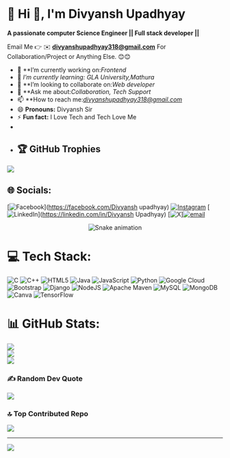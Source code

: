 # 💫 Hi 👋, I'm Divyansh Upadhyay
**A passionate computer Science Engineer || Full stack developer ||**

Email Me 👉 ✉️ **divyanshupadhyay318@gmail.com** For Collaboration/Project or Anything Else. 😊😊

- 🔭 **I’m currently working on:*Frontend* 
- 🌱 **I’m currently learning:* GLA University,Mathura*
- 👯 **I’m looking to collaborate on:*Web developer*
- 💬 **Ask me about:*Collaboration, Tech Support*
- 📫 **How to reach me:*divyanshupadhyay318@gmail.com*
- 😄 **Pronouns:** Divyansh Sir
- ⚡ **Fun fact:** I Love Tech and Tech Love Me
- 
- ## 🏆 GitHub Trophies
![](https://github-profile-trophy.vercel.app/?username=rastogi-sahab-001&theme=radical&no-frame=false&no-bg=true&margin-w=4)

## 🌐 Socials:
[![Facebook](https://img.shields.io/badge/Facebook-%231877F2.svg?logo=Facebook&logoColor=white)](https://facebook.com/Divyansh upadhyay) [![Instagram](https://img.shields.io/badge/Instagram-%23E4405F.svg?logo=Instagram&logoColor=white)](https://instagram.com/divyansh_upadhyay318) [![LinkedIn](https://img.shields.io/badge/LinkedIn-%230077B5.svg?logo=linkedin&logoColor=white)](https://linkedin.com/in/Divyansh Upadhyay) [![X](https://img.shields.io/badge/X-black.svg?logo=X&logoColor=white)][![email](https://img.shields.io/badge/Email-D14836?logo=gmail&logoColor=white)](mailto:divyanshupadhyay318@gmail.com) 

<!-- Snake Game Repo View -->

<div align="center">
  <img src="https://profile-readme-generator.com/assets/snake.svg" alt="Snake animation" />
</div>

# 💻 Tech Stack:
![C](https://img.shields.io/badge/c-%2300599C.svg?style=for-the-badge&logo=c&logoColor=white) ![C++](https://img.shields.io/badge/c++-%2300599C.svg?style=for-the-badge&logo=c%2B%2B&logoColor=white) ![HTML5](https://img.shields.io/badge/html5-%23E34F26.svg?style=for-the-badge&logo=html5&logoColor=white) ![Java](https://img.shields.io/badge/java-%23ED8B00.svg?style=for-the-badge&logo=openjdk&logoColor=white) ![JavaScript](https://img.shields.io/badge/javascript-%23323330.svg?style=for-the-badge&logo=javascript&logoColor=%23F7DF1E) ![Python](https://img.shields.io/badge/python-3670A0?style=for-the-badge&logo=python&logoColor=ffdd54) ![Google Cloud](https://img.shields.io/badge/GoogleCloud-%234285F4.svg?style=for-the-badge&logo=google-cloud&logoColor=white) ![Bootstrap](https://img.shields.io/badge/bootstrap-%238511FA.svg?style=for-the-badge&logo=bootstrap&logoColor=white) ![Django](https://img.shields.io/badge/django-%23092E20.svg?style=for-the-badge&logo=django&logoColor=white) ![NodeJS](https://img.shields.io/badge/node.js-6DA55F?style=for-the-badge&logo=node.js&logoColor=white) ![Apache Maven](https://img.shields.io/badge/Apache%20Maven-C71A36?style=for-the-badge&logo=Apache%20Maven&logoColor=white) ![MySQL](https://img.shields.io/badge/mysql-4479A1.svg?style=for-the-badge&logo=mysql&logoColor=white) ![MongoDB](https://img.shields.io/badge/MongoDB-%234ea94b.svg?style=for-the-badge&logo=mongodb&logoColor=white) ![Canva](https://img.shields.io/badge/Canva-%2300C4CC.svg?style=for-the-badge&logo=Canva&logoColor=white) ![TensorFlow](https://img.shields.io/badge/TensorFlow-%23FF6F00.svg?style=for-the-badge&logo=TensorFlow&logoColor=white)
# 📊 GitHub Stats:
![](https://github-readme-stats.vercel.app/api?username=rastogi-sahab-001&theme=dark&hide_border=false&include_all_commits=true&count_private=false)<br/>
![](https://nirzak-streak-stats.vercel.app/?user=divyansh0563&theme=dark&hide_border=false)<br/>
![](https://github-readme-stats.vercel.app/api/top-langs/?username=rastogi-sahab-001&theme=dark&hide_border=false&include_all_commits=true&count_private=false&layout=compact)


### ✍️ Random Dev Quote
![](https://quotes-github-readme.vercel.app/api?type=horizontal&theme=radical)

### 🔝 Top Contributed Repo
![](https://github-contributor-stats.vercel.app/api?username=rastogi-sahab-001&limit=5&theme=dark&combine_all_yearly_contributions=true)

---
[![](https://visitcount.itsvg.in/api?id=rastogi-sahab-001&icon=0&color=0)](https://visitcount.itsvg.in)

<!-- Proudly created with GPRM ( https://gprm.itsvg.in ) -->

<!--
**divyansh0563/divyansh0563** is a ✨ _special_ ✨ repository because its `README.md` (this file) appears on your GitHub profile.

Here are some ideas to get you started:

- 🔭 I’m currently working on ...
- 🌱 I’m currently learning ...
- 👯 I’m looking to collaborate on ...
- 🤔 I’m looking for help with ...
- 💬 Ask me about ...
- 📫 How to reach me: ...
- 😄 Pronouns: ...
- ⚡ Fun fact: ...
-->
